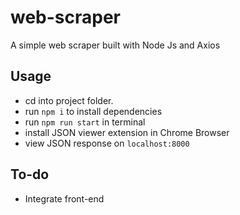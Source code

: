 # web-scraper
A simple web scraper built with Node Js and Axios

## Usage
 - cd into project folder.
 - run <code>npm i</code> to install dependencies
 - run <code>npm run start</code> in terminal
 - install JSON viewer extension in Chrome Browser
 - view JSON response on <code>localhost:8000</code>
 
## To-do
 - Integrate front-end
 
